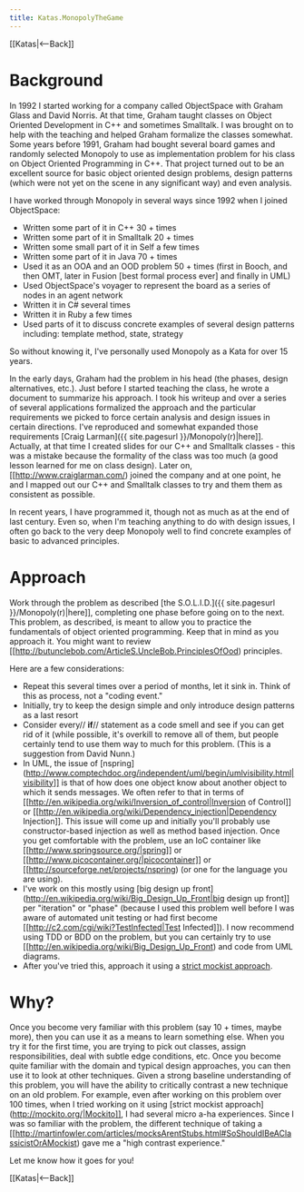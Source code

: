 ```yaml
---
title: Katas.MonopolyTheGame
---
```

[[Katas|<--Back]]

# Background
In 1992 I started working for a company called ObjectSpace with Graham Glass and David Norris. At that time, Graham taught classes on Object Oriented Development in C++ and sometimes Smalltalk. I was brought on to help with the teaching and helped Graham formalize the classes somewhat. Some years before 1991, Graham had bought several board games and randomly selected Monopoly to use as implementation problem for his class on Object Oriented Programming in C++. That project turned out to be an excellent source for basic object oriented design problems, design patterns (which were not yet on the scene in any significant way) and even analysis.

I have worked through Monopoly in several ways since 1992 when I joined ObjectSpace:
* Written some part of it in C++ 30 + times
* Written some part of it in Smalltalk 20 + times
* Written some small part of it in Self a few times
* Written some part of it in Java 70 + times
* Used it as an OOA and an OOD problem 50 + times (first in Booch, and then OMT, later in Fusion [best formal process ever] and finally in UML)
* Used ObjectSpace's voyager to represent the board as a series of nodes in an agent network
* Written it in C# several times
* Written it in Ruby a few times
* Used parts of it to discuss concrete examples of several design patterns including: template method, state, strategy

So without knowing it, I've personally used Monopoly as a Kata for over 15 years. 

In the early days, Graham had the problem in his head (the phases, design alternatives, etc.). Just before I started teaching the class, he wrote a document to summarize his approach. I took his writeup and over a series of several applications formalized the approach and the particular requirements we picked to force certain analysis and design issues in certain directions. I've reproduced and somewhat expanded those requirements [Craig Larman]({{ site.pagesurl }}/Monopoly(r)|here]]. Actually, at that time I created slides for our C++ and Smalltalk classes - this was a mistake because the formality of the class was too much (a good lesson learned for me on class design). Later on, [[http://www.craiglarman.com/) joined the company and at one point, he and I mapped out our C++ and Smalltalk classes to try and them them as consistent as possible.

In recent years, I have programmed it, though not as much as at the end of last century. Even so, when I'm teaching anything to do with design issues, I often go back to the very deep Monopoly well to find concrete examples of basic to advanced principles.

# Approach
Work through the problem as described [the S.O.L.I.D.]({{ site.pagesurl }}/Monopoly(r)|here]], completing one phase before going on to the next. This problem, as described, is meant to allow you to practice the fundamentals of object oriented programming. Keep that in mind as you approach it. You might want to review [[http://butunclebob.com/ArticleS.UncleBob.PrinciplesOfOod) principles. 

Here are a few considerations:
* Repeat this several times over a period of months, let it sink in. Think of this as process, not a "coding event."
* Initially, try to keep the design simple and only introduce design patterns as a last resort
* Consider every// **if**// statement as a code smell and see if you can get rid of it (while possible, it's overkill to remove all of them, but people certainly tend to use them way to much for this problem. (This is a suggestion from David Nunn.)
* In UML, the issue of [nspring](http://www.comptechdoc.org/independent/uml/begin/umlvisibility.html|visibility]] is that of how does one object know about another object to which it sends messages. We often refer to that in terms of [[http://en.wikipedia.org/wiki/Inversion_of_control|Inversion of Control]] or [[http://en.wikipedia.org/wiki/Dependency_injection|Dependency Injection]]. This issue will come up and initially you'll probably use constructor-based injection as well as method based injection. Once you get comfortable with the problem, use an IoC container like [[http://www.springsource.org/|spring]] or [[http://www.picocontainer.org/|picocontainer]] or [[http://sourceforge.net/projects/nspring) (or one for the language you are using).
* I've work on this mostly using [big design up front](http://en.wikipedia.org/wiki/Big_Design_Up_Front|big design up front]] per "iteration" or "phase" (because I used this problem well before I was aware of automated unit testing or had first become [[http://c2.com/cgi/wiki?TestInfected|Test Infected]]). I now recommend using TDD or BDD on the problem, but you can certainly try to use [[http://en.wikipedia.org/wiki/Big_Design_Up_Front) and code from UML diagrams.
* After you've tried this, approach it using a [strict mockist approach](http://martinfowler.com/articles/mocksArentStubs.html#SoShouldIBeAClassicistOrAMockist).

# Why?
Once you become very familiar with this problem (say 10 + times, maybe more), then you can use it as a means to learn something else. When you try it for the first time, you are trying to pick out classes, assign responsibilities, deal with subtle edge conditions, etc. Once you become quite familiar with the domain and typical design approaches, you can then use it to look at other techniques. Given a strong baseline understanding of this problem, you will have the ability to critically contrast a new technique on an old problem. For example, even after working on this problem over 100 times, when I tried working on it using [strict mockist approach](http://mockito.org/|Mockito]], I had several micro a-ha experiences. Since I was so familiar with the problem, the different technique of taking a [[http://martinfowler.com/articles/mocksArentStubs.html#SoShouldIBeAClassicistOrAMockist) gave me a "high contrast experience."

Let me know how it goes for you!

[[Katas|<--Back]]